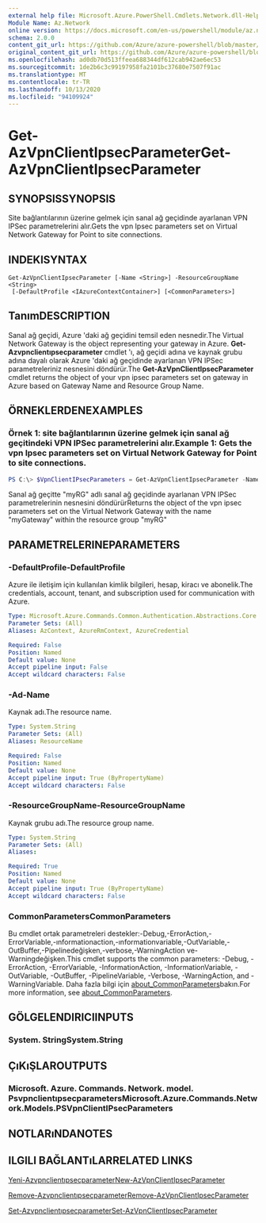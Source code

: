```yaml
---
external help file: Microsoft.Azure.PowerShell.Cmdlets.Network.dll-Help.xml
Module Name: Az.Network
online version: https://docs.microsoft.com/en-us/powershell/module/az.network/get-azvpnclientipsecparameter
schema: 2.0.0
content_git_url: https://github.com/Azure/azure-powershell/blob/master/src/Network/Network/help/Get-AzVpnClientIpsecParameter.md
original_content_git_url: https://github.com/Azure/azure-powershell/blob/master/src/Network/Network/help/Get-AzVpnClientIpsecParameter.md
ms.openlocfilehash: ad0db70d513ffeea688344df612cab942ae6ec53
ms.sourcegitcommit: 1de2b6c3c99197958fa2101bc37680e7507f91ac
ms.translationtype: MT
ms.contentlocale: tr-TR
ms.lasthandoff: 10/13/2020
ms.locfileid: "94109924"
---
```

# <span data-ttu-id="478f3-101">Get-AzVpnClientIpsecParameter</span><span class="sxs-lookup"><span data-stu-id="478f3-101">Get-AzVpnClientIpsecParameter</span></span>

## <span data-ttu-id="478f3-102">SYNOPSIS</span><span class="sxs-lookup"><span data-stu-id="478f3-102">SYNOPSIS</span></span>
<span data-ttu-id="478f3-103">Site bağlantılarının üzerine gelmek için sanal ağ geçidinde ayarlanan VPN IPSec parametrelerini alır.</span><span class="sxs-lookup"><span data-stu-id="478f3-103">Gets the vpn Ipsec parameters set on Virtual Network Gateway for Point to site connections.</span></span>

## <span data-ttu-id="478f3-104">INDEKI</span><span class="sxs-lookup"><span data-stu-id="478f3-104">SYNTAX</span></span>

```
Get-AzVpnClientIpsecParameter [-Name <String>] -ResourceGroupName <String>
 [-DefaultProfile <IAzureContextContainer>] [<CommonParameters>]
```

## <span data-ttu-id="478f3-105">Tanım</span><span class="sxs-lookup"><span data-stu-id="478f3-105">DESCRIPTION</span></span>
<span data-ttu-id="478f3-106">Sanal ağ geçidi, Azure 'daki ağ geçidini temsil eden nesnedir.</span><span class="sxs-lookup"><span data-stu-id="478f3-106">The Virtual Network Gateway is the object representing your gateway in Azure.</span></span>
<span data-ttu-id="478f3-107">**Get-Azvpnclientıpsecparameter** cmdlet 'ı, ağ geçidi adına ve kaynak grubu adına dayalı olarak Azure 'daki ağ geçidinde ayarlanan VPN IPSec parametreleriniz nesnesini döndürür.</span><span class="sxs-lookup"><span data-stu-id="478f3-107">The **Get-AzVpnClientIpsecParameter** cmdlet returns the object of your vpn ipsec parameters set on gateway in Azure based on Gateway Name and Resource Group Name.</span></span>

## <span data-ttu-id="478f3-108">ÖRNEKLERDEN</span><span class="sxs-lookup"><span data-stu-id="478f3-108">EXAMPLES</span></span>

### <span data-ttu-id="478f3-109">Örnek 1: site bağlantılarının üzerine gelmek için sanal ağ geçitindeki VPN IPSec parametrelerini alır.</span><span class="sxs-lookup"><span data-stu-id="478f3-109">Example 1: Gets the vpn Ipsec parameters set on Virtual Network Gateway for Point to site connections.</span></span>
```powershell
PS C:\> $VpnClientIPsecParameters = Get-AzVpnClientIpsecParameter -Name myGateway -ResourceGroupName myRG
```

<span data-ttu-id="478f3-110">Sanal ağ geçitte "myRG" adlı sanal ağ geçidinde ayarlanan VPN IPSec parametrelerinin nesnesini döndürür</span><span class="sxs-lookup"><span data-stu-id="478f3-110">Returns the object of the vpn ipsec parameters set on the Virtual Network Gateway with the name "myGateway" within the resource group "myRG"</span></span>

## <span data-ttu-id="478f3-111">PARAMETRELERINE</span><span class="sxs-lookup"><span data-stu-id="478f3-111">PARAMETERS</span></span>

### <span data-ttu-id="478f3-112">-DefaultProfile</span><span class="sxs-lookup"><span data-stu-id="478f3-112">-DefaultProfile</span></span>
<span data-ttu-id="478f3-113">Azure ile iletişim için kullanılan kimlik bilgileri, hesap, kiracı ve abonelik.</span><span class="sxs-lookup"><span data-stu-id="478f3-113">The credentials, account, tenant, and subscription used for communication with Azure.</span></span>

```yaml
Type: Microsoft.Azure.Commands.Common.Authentication.Abstractions.Core.IAzureContextContainer
Parameter Sets: (All)
Aliases: AzContext, AzureRmContext, AzureCredential

Required: False
Position: Named
Default value: None
Accept pipeline input: False
Accept wildcard characters: False
```

### <span data-ttu-id="478f3-114">-Ad</span><span class="sxs-lookup"><span data-stu-id="478f3-114">-Name</span></span>
<span data-ttu-id="478f3-115">Kaynak adı.</span><span class="sxs-lookup"><span data-stu-id="478f3-115">The resource name.</span></span>

```yaml
Type: System.String
Parameter Sets: (All)
Aliases: ResourceName

Required: False
Position: Named
Default value: None
Accept pipeline input: True (ByPropertyName)
Accept wildcard characters: False
```

### <span data-ttu-id="478f3-116">-ResourceGroupName</span><span class="sxs-lookup"><span data-stu-id="478f3-116">-ResourceGroupName</span></span>
<span data-ttu-id="478f3-117">Kaynak grubu adı.</span><span class="sxs-lookup"><span data-stu-id="478f3-117">The resource group name.</span></span>

```yaml
Type: System.String
Parameter Sets: (All)
Aliases:

Required: True
Position: Named
Default value: None
Accept pipeline input: True (ByPropertyName)
Accept wildcard characters: False
```

### <span data-ttu-id="478f3-118">CommonParameters</span><span class="sxs-lookup"><span data-stu-id="478f3-118">CommonParameters</span></span>
<span data-ttu-id="478f3-119">Bu cmdlet ortak parametreleri destekler:-Debug,-ErrorAction,-ErrorVariable,-ınformationaction,-ınformationvariable,-OutVariable,-OutBuffer,-Pipelinedeğişken,-verbose,-WarningAction ve-Warningdeğişken.</span><span class="sxs-lookup"><span data-stu-id="478f3-119">This cmdlet supports the common parameters: -Debug, -ErrorAction, -ErrorVariable, -InformationAction, -InformationVariable, -OutVariable, -OutBuffer, -PipelineVariable, -Verbose, -WarningAction, and -WarningVariable.</span></span> <span data-ttu-id="478f3-120">Daha fazla bilgi için [about_CommonParameters](http://go.microsoft.com/fwlink/?LinkID=113216)bakın.</span><span class="sxs-lookup"><span data-stu-id="478f3-120">For more information, see [about_CommonParameters](http://go.microsoft.com/fwlink/?LinkID=113216).</span></span>

## <span data-ttu-id="478f3-121">GÖLGELENDIRICI</span><span class="sxs-lookup"><span data-stu-id="478f3-121">INPUTS</span></span>

### <span data-ttu-id="478f3-122">System. String</span><span class="sxs-lookup"><span data-stu-id="478f3-122">System.String</span></span>

## <span data-ttu-id="478f3-123">ÇıKıŞLAR</span><span class="sxs-lookup"><span data-stu-id="478f3-123">OUTPUTS</span></span>

### <span data-ttu-id="478f3-124">Microsoft. Azure. Commands. Network. model. Psvpnclientıpsecparameters</span><span class="sxs-lookup"><span data-stu-id="478f3-124">Microsoft.Azure.Commands.Network.Models.PSVpnClientIPsecParameters</span></span>

## <span data-ttu-id="478f3-125">NOTLARıNDA</span><span class="sxs-lookup"><span data-stu-id="478f3-125">NOTES</span></span>

## <span data-ttu-id="478f3-126">ILGILI BAĞLANTıLAR</span><span class="sxs-lookup"><span data-stu-id="478f3-126">RELATED LINKS</span></span>

[<span data-ttu-id="478f3-127">Yeni-Azvpnclientıpsecparameter</span><span class="sxs-lookup"><span data-stu-id="478f3-127">New-AzVpnClientIpsecParameter</span></span>](./New-AzVpnClientIpsecParameter.md)

[<span data-ttu-id="478f3-128">Remove-Azvpnclientıpsecparameter</span><span class="sxs-lookup"><span data-stu-id="478f3-128">Remove-AzVpnClientIpsecParameter</span></span>](./Remove-AzVpnClientIpsecParameter.md)

[<span data-ttu-id="478f3-129">Set-Azvpnclientıpsecparameter</span><span class="sxs-lookup"><span data-stu-id="478f3-129">Set-AzVpnClientIpsecParameter</span></span>](./Set-AzVpnClientIpsecParameter.md)
